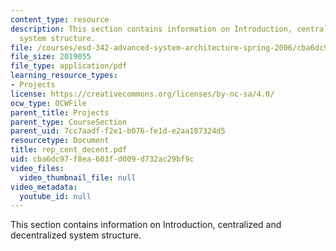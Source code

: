 ```yaml
---
content_type: resource
description: This section contains information on Introduction, centralized and decentralized
  system structure.
file: /courses/esd-342-advanced-system-architecture-spring-2006/cba6dc97f8ea603fd009d732ac29bf9c_rep_cent_decent.pdf
file_size: 2019055
file_type: application/pdf
learning_resource_types:
- Projects
license: https://creativecommons.org/licenses/by-nc-sa/4.0/
ocw_type: OCWFile
parent_title: Projects
parent_type: CourseSection
parent_uid: 7cc7aadf-f2e1-b076-fe1d-e2aa187324d5
resourcetype: Document
title: rep_cent_decent.pdf
uid: cba6dc97-f8ea-603f-d009-d732ac29bf9c
video_files:
  video_thumbnail_file: null
video_metadata:
  youtube_id: null
---
```

This section contains information on Introduction, centralized and decentralized system structure.